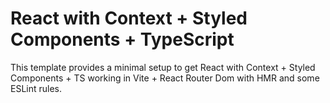 # React with Context + Styled Components + TypeScript

This template provides a minimal setup to get React with Context + Styled Components + TS working in Vite + React Router Dom with HMR and some ESLint rules.
